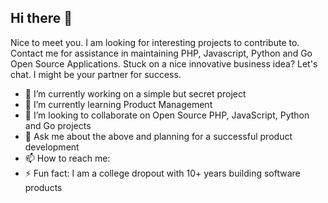 Hi there 👋
-----------

Nice to meet you. 
I am looking for interesting projects to contribute to. 
Contact me for assistance in maintaining PHP, Javascript, Python and Go Open Source Applications.
Stuck on a nice innovative business idea? Let's chat. I might be your partner for success.

- 🔭 I’m currently working on a simple but secret project
- 🌱 I’m currently learning Product Management
- 👯 I’m looking to collaborate on Open Source PHP, JavaScript, Python and Go projects
- 💬 Ask me about the above and planning for a successful product development
- 📫 How to reach me: <check my profile email>
- ⚡ Fun fact: I am a college dropout with 10+ years building software products
<!--
**evansmwendwa/evansmwendwa** is a ✨ _special_ ✨ repository because its `README.md` (this file) appears on your GitHub profile.

Here are some ideas to get you started:

- 🔭 I’m currently working on ...
- 🌱 I’m currently learning ...
- 👯 I’m looking to collaborate on ...
- 🤔 I’m looking for help with ...
- 💬 Ask me about ...
- 📫 How to reach me: ...
- 😄 Pronouns: ...
- ⚡ Fun fact: ...
-->
